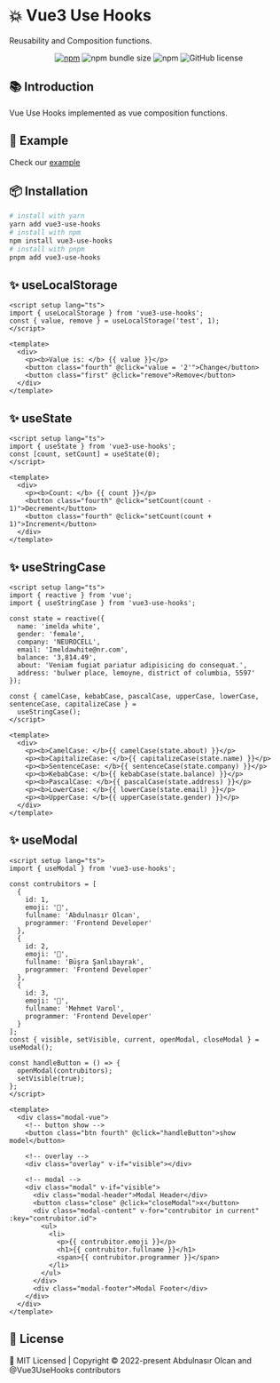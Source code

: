 # :boom: Vue3 Use Hooks

<p>Reusability and Composition functions.</p>

<div align="center">

[![npm](https://img.shields.io/npm/v/vue3-use-hooks?style=flat-square)](https://www.npmjs.com/package/vue3-use-hooks)
![npm bundle size](https://img.shields.io/bundlephobia/minzip/vue3-use-hooks?style=flat-square)
![npm](https://img.shields.io/npm/dt/vue3-use-hooks?style=flat-square)
![GitHub license](https://img.shields.io/npm/l/vue3-use-hooks?style=flat-square)

</div>

## :books: Introduction

Vue Use Hooks implemented as vue composition functions.

## :rocket: Example

Check our [example](https://vue3-use-hooks.vercel.app/)

## :package: Installation

```bash
# install with yarn
yarn add vue3-use-hooks
# install with npm
npm install vue3-use-hooks
# install with pnpm 
pnpm add vue3-use-hooks
```

## :sparkles: useLocalStorage

```vue
<script setup lang="ts">
import { useLocalStorage } from 'vue3-use-hooks';
const { value, remove } = useLocalStorage('test', 1);
</script>

<template>
  <div>
    <p><b>Value is: </b> {{ value }}</p>
    <button class="fourth" @click="value = '2'">Change</button>
    <button class="first" @click="remove">Remove</button>
  </div>
</template>
```

## :sparkles: useState

```vue
<script setup lang="ts">
import { useState } from 'vue3-use-hooks';
const [count, setCount] = useState(0);
</script>

<template>
  <div>
    <p><b>Count: </b> {{ count }}</p>
    <button class="fourth" @click="setCount(count - 1)">Decrement</button>
    <button class="fourth" @click="setCount(count + 1)">Increment</button>
  </div>
</template>
```

## :sparkles: useStringCase

```vue
<script setup lang="ts">
import { reactive } from 'vue';
import { useStringCase } from 'vue3-use-hooks';

const state = reactive({
  name: 'imelda white',
  gender: 'female',
  company: 'NEUROCELL',
  email: 'Imeldawhite@nr.com',
  balance: '3,814.49',
  about: 'Veniam fugiat pariatur adipisicing do consequat.',
  address: 'bulwer place, lemoyne, district of columbia, 5597'
});

const { camelCase, kebabCase, pascalCase, upperCase, lowerCase, sentenceCase, capitalizeCase } =
  useStringCase();
</script>

<template>
  <div>
    <p><b>CamelCase: </b>{{ camelCase(state.about) }}</p>
    <p><b>CapitalizeCase: </b>{{ capitalizeCase(state.name) }}</p>
    <p><b>SentenceCase: </b>{{ sentenceCase(state.company) }}</p>
    <p><b>KebabCase: </b>{{ kebabCase(state.balance) }}</p>
    <p><b>PascalCase: </b>{{ pascalCase(state.address) }}</p>
    <p><b>LowerCase: </b>{{ lowerCase(state.email) }}</p>
    <p><b>UpperCase: </b>{{ upperCase(state.gender) }}</p>
  </div>
</template>
```

## :sparkles: useModal

```vue
<script setup lang="ts">
import { useModal } from 'vue3-use-hooks';

const contrubitors = [
  {
    id: 1,
    emoji: '👨',
    fullname: 'Abdulnasır Olcan',
    programmer: 'Frontend Developer'
  },
  {
    id: 2,
    emoji: '👩',
    fullname: 'Büşra Şanlıbayrak',
    programmer: 'Frontend Developer'
  },
  {
    id: 3,
    emoji: '🧑‍',
    fullname: 'Mehmet Varol',
    programmer: 'Frontend Developer'
  }
];
const { visible, setVisible, current, openModal, closeModal } = useModal();

const handleButton = () => {
  openModal(contrubitors);
  setVisible(true);
};
</script>

<template>
  <div class="modal-vue">
    <!-- button show -->
    <button class="btn fourth" @click="handleButton">show model</button>

    <!-- overlay -->
    <div class="overlay" v-if="visible"></div>

    <!-- modal -->
    <div class="modal" v-if="visible">
      <div class="modal-header">Modal Header</div>
      <button class="close" @click="closeModal">x</button>
      <div class="modal-content" v-for="contrubitor in current" :key="contrubitor.id">
        <ul>
          <li>
            <p>{{ contrubitor.emoji }}</p>
            <h1>{{ contrubitor.fullname }}</h1>
            <span>{{ contrubitor.programmer }}</span>
          </li>
        </ul>
      </div>
      <div class="modal-footer">Modal Footer</div>
    </div>
  </div>
</template>
```

## 📄 License

<div calign="center">
    🍁 MIT Licensed | Copyright © 2022-present Abdulnasır Olcan and @Vue3UseHooks contributors
</div>

